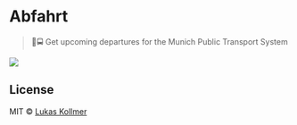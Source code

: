 # Abfahrt
> 🚏🚍 Get upcoming departures for the Munich Public Transport System


![](https://files.lukaskollmer.me/embed/abfahrt0.png)


## License

MIT © [Lukas Kollmer](https://lukaskollmer.me)
